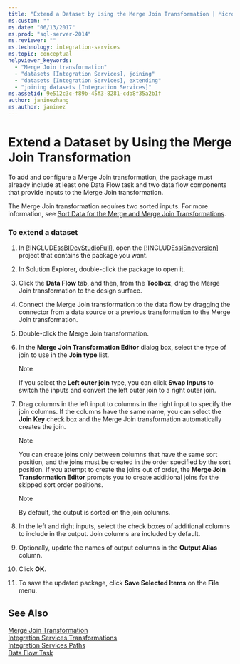 ```yaml
---
title: "Extend a Dataset by Using the Merge Join Transformation | Microsoft Docs"
ms.custom: ""
ms.date: "06/13/2017"
ms.prod: "sql-server-2014"
ms.reviewer: ""
ms.technology: integration-services
ms.topic: conceptual
helpviewer_keywords: 
  - "Merge Join transformation"
  - "datasets [Integration Services], joining"
  - "datasets [Integration Services], extending"
  - "joining datasets [Integration Services]"
ms.assetid: 9e512c3c-f89b-45f3-8281-cdb8f35a2b1f
author: janinezhang
ms.author: janinez
---
```

# Extend a Dataset by Using the Merge Join Transformation
  To add and configure a Merge Join transformation, the package must already include at least one Data Flow task and two data flow components that provide inputs to the Merge Join transformation.  
  
 The Merge Join transformation requires two sorted inputs. For more information, see [Sort Data for the Merge and Merge Join Transformations](sort-data-for-the-merge-and-merge-join-transformations.md).  
  
### To extend a dataset  
  
1.  In [!INCLUDE[ssBIDevStudioFull](../../../includes/ssbidevstudiofull-md.md)], open the [!INCLUDE[ssISnoversion](../../../includes/ssisnoversion-md.md)] project that contains the package you want.  
  
2.  In Solution Explorer, double-click the package to open it.  
  
3.  Click the **Data Flow** tab, and then, from the **Toolbox**, drag the Merge Join transformation to the design surface.  
  
4.  Connect the Merge Join transformation to the data flow by dragging the connector from a data source or a previous transformation to the Merge Join transformation.  
  
5.  Double-click the Merge Join transformation.  
  
6.  In the **Merge Join Transformation Editor** dialog box, select the type of join to use in the **Join type** list.  
  
    > [!NOTE]  
    >  If you select the **Left outer join** type, you can click **Swap Inputs** to switch the inputs and convert the left outer join to a right outer join.  
  
7.  Drag columns in the left input to columns in the right input to specify the join columns. If the columns have the same name, you can select the **Join Key** check box and the Merge Join transformation automatically creates the join.  
  
    > [!NOTE]  
    >  You can create joins only between columns that have the same sort position, and the joins must be created in the order specified by the sort position. If you attempt to create the joins out of order, the **Merge Join Transformation Editor** prompts you to create additional joins for the skipped sort order positions.  
  
    > [!NOTE]  
    >  By default, the output is sorted on the join columns.  
  
8.  In the left and right inputs, select the check boxes of additional columns to include in the output. Join columns are included by default.  
  
9. Optionally, update the names of output columns in the **Output Alias** column.  
  
10. Click **OK**.  
  
11. To save the updated package, click **Save Selected Items** on the **File** menu.  
  
## See Also  
 [Merge Join Transformation](merge-join-transformation.md)   
 [Integration Services Transformations](integration-services-transformations.md)   
 [Integration Services Paths](../integration-services-paths.md)   
 [Data Flow Task](../../control-flow/data-flow-task.md)  
  
  
